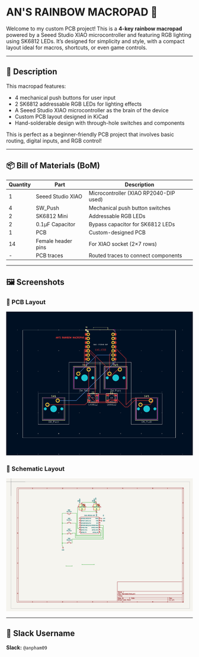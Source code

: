 # AN'S RAINBOW MACROPAD 🌈

Welcome to my custom PCB project! This is a **4-key rainbow macropad** powered by a Seeed Studio XIAO microcontroller and featuring RGB lighting using SK6812 LEDs. It’s designed for simplicity and style, with a compact layout ideal for macros, shortcuts, or even game controls.

---

## 📝 Description

This macropad features:
- 4 mechanical push buttons for user input  
- 2 SK6812 addressable RGB LEDs for lighting effects  
- A Seeed Studio XIAO microcontroller as the brain of the device  
- Custom PCB layout designed in KiCad  
- Hand-solderable design with through-hole switches and components  

This is perfect as a beginner-friendly PCB project that involves basic routing, digital inputs, and RGB control!

---

## 📦 Bill of Materials (BoM)

| Quantity | Part                      | Description                            |
|----------|---------------------------|----------------------------------------|
| 1        | Seeed Studio XIAO         | Microcontroller (XIAO RP2040-DIP used) |
| 4        | SW_Push                   | Mechanical push button switches        |
| 2        | SK6812 Mini               | Addressable RGB LEDs                   |
| 2        | 0.1µF Capacitor           | Bypass capacitor for SK6812 LEDs       |
| 1        | PCB                       | Custom-designed PCB                    |
| 14       | Female header pins        | For XIAO socket (2×7 rows)             |
| -        | PCB traces                | Routed traces to connect components    |

---

## 🖼️ Screenshots

### 🧩 PCB Layout  
![PCB Layout](./PCB.png)
### 🧩 Schematic Layout 
![Schematic Layout](./Schematic.png)

---

## 🔗 Slack Username

**Slack:** `@anpham09`  
